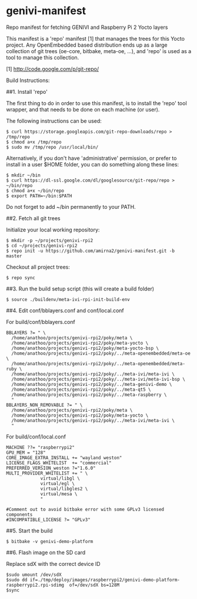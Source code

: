 # genivi-manifest
Repo manifest for fetching GENIVI and Raspberry Pi 2 Yocto layers

This manifest is a 'repo' manifest [1] that manages the trees for this
Yocto project. Any OpenEmbedded based distribution ends up as a large collection 
of git trees (oe-core, bitbake, meta-oe, ...), and 'repo' is used as a tool to manage this collection.

[1] http://code.google.com/p/git-repo/

Build Instructions:

##1. Install 'repo'

The first thing to do in order to use this manifest, is to install
the 'repo' tool wrapper, and that needs to be done on each machine (or user).

The following instructions can be used:
```
$ curl https://storage.googleapis.com/git-repo-downloads/repo > /tmp/repo
$ chmod a+x /tmp/repo
$ sudo mv /tmp/repo /usr/local/bin/
```
Alternatively, if you don't have 'administrative' permission, or prefer to
install in a user $HOME folder, you can do something along these lines:
```
$ mkdir ~/bin
$ curl https://dl-ssl.google.com/dl/googlesource/git-repo/repo > ~/bin/repo
$ chmod a+x ~/bin/repo
$ export PATH=~/bin:$PATH
```
Do not forget to add ~/bin permanently to your PATH.

##2. Fetch all git trees


Initialize your local working repository:
```
$ mkdir -p ~/projects/genivi-rpi2
$ cd ~/projects/genivi-rpi2
$ repo init -u https://github.com/amirna2/genivi-manifest.git -b master
```
Checkout all project trees:
```
$ repo sync
```
##3. Run the build setup script (this will create a build folder)

```
$ source ./buildenv/meta-ivi-rpi-init-build-env
```
##4. Edit conf/bblayers.conf and conf/local.conf

For build/conf/bblayers.conf
```
BBLAYERS ?= " \
  /home/anathoo/projects/genivi-rpi2/poky/meta \
  /home/anathoo/projects/genivi-rpi2/poky/meta-yocto \
  /home/anathoo/projects/genivi-rpi2/poky/meta-yocto-bsp \
  /home/anathoo/projects/genivi-rpi2/poky/../meta-openembedded/meta-oe \
  /home/anathoo/projects/genivi-rpi2/poky/../meta-openembedded/meta-ruby \
  /home/anathoo/projects/genivi-rpi2/poky/../meta-ivi/meta-ivi \
  /home/anathoo/projects/genivi-rpi2/poky/../meta-ivi/meta-ivi-bsp \
  /home/anathoo/projects/genivi-rpi2/poky/../meta-genivi-demo \
  /home/anathoo/projects/genivi-rpi2/poky/../meta-qt5 \
  /home/anathoo/projects/genivi-rpi2/poky/../meta-raspberry \
  "
BBLAYERS_NON_REMOVABLE ?= " \
  /home/anathoo/projects/genivi-rpi2/poky/meta \
  /home/anathoo/projects/genivi-rpi2/poky/meta-yocto \
  /home/anathoo/projects/genivi-rpi2/poky/../meta-ivi/meta-ivi \
  "
```
For build/conf/local.conf
```
MACHINE ??= "raspberrypi2"
GPU_MEM = "128"
CORE_IMAGE_EXTRA_INSTALL += "wayland weston"
LICENSE_FLAGS_WHITELIST  += "commercial"
PREFERRED_VERSION_weston ?="1.6.0"
MULTI_PROVIDER_WHITELIST += " \
             virtual/libgl \
             virtual/egl \
             virtual/libgles2 \
             virtual/mesa \
             "
```

```
#Comment out to avoid bitbake error with some GPLv3 licensed components             
#INCOMPATIBLE_LICENSE ?= "GPLv3"
```
##5. Start the build

```
$ bitbake -v genivi-demo-platform
```
##6. Flash image on the SD card


Replace sdX with the correct device ID
```
$sudo umount /dev/sdX
$sudo dd if=./tmp/deploy/images/raspberrypi2/genivi-demo-platform-raspberrypi2.rpi-sdimg  of=/dev/sdX bs=128M
$sync
```
